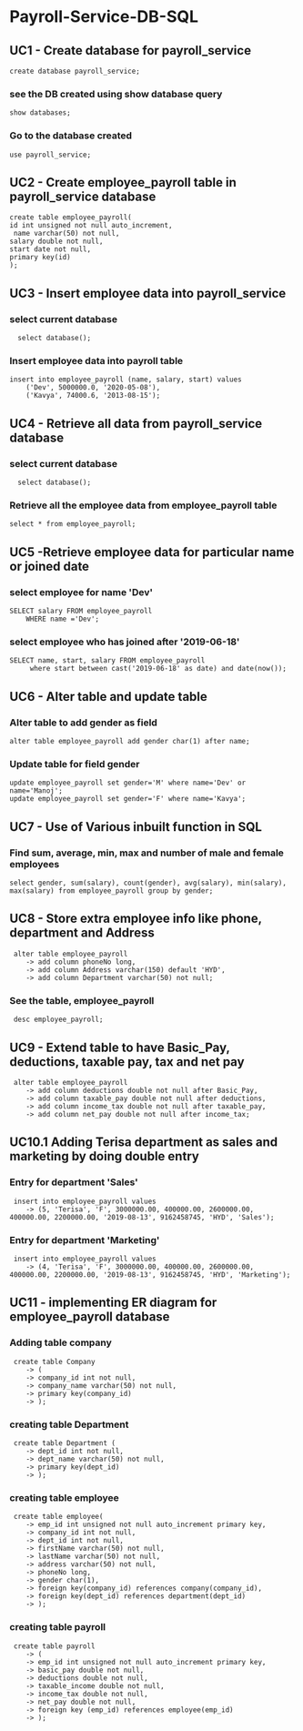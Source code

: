 # Payroll-Service-DB-SQL

## UC1 - Create database for payroll_service
```
create database payroll_service;
```

### see the DB created using show database query
```
show databases;
```

### Go to the database created 
```
use payroll_service;
```
## UC2 - Create employee_payroll table in payroll_service database
```
create table employee_payroll( 
id int unsigned not null auto_increment,
 name varchar(50) not null, 
salary double not null, 
start date not null, 
primary key(id)
);
```
## UC3 - Insert employee data into payroll_service
### select current database
```
  select database();
```
### Insert employee data into payroll table
```
insert into employee_payroll (name, salary, start) values
    ('Dev', 5000000.0, '2020-05-08'),
    ('Kavya', 74000.6, '2013-08-15');
```
## UC4 - Retrieve all data from payroll_service database
### select current database
```
  select database();
```
### Retrieve all the employee data from employee_payroll table
```
select * from employee_payroll;
```
## UC5 -Retrieve employee data for particular name or joined date
### select employee for name 'Dev'
```
SELECT salary FROM employee_payroll
    WHERE name ='Dev';
```
### select employee who has joined after '2019-06-18'
```
SELECT name, start, salary FROM employee_payroll
     where start between cast('2019-06-18' as date) and date(now());
```
## UC6 - Alter table and update table
### Alter table to add gender as field
```
alter table employee_payroll add gender char(1) after name;
```
### Update table for field gender
```
update employee_payroll set gender='M' where name='Dev' or name='Manoj';
update employee_payroll set gender='F' where name='Kavya';
```
## UC7 - Use of Various inbuilt function in SQL

### Find sum, average, min, max and number of male and female employees
```
select gender, sum(salary), count(gender), avg(salary), min(salary), max(salary) from employee_payroll group by gender;
```
## UC8 - Store extra employee info like phone, department and Address
```
 alter table employee_payroll
    -> add column phoneNo long,
    -> add column Address varchar(150) default 'HYD',
    -> add column Department varchar(50) not null;
```
### See the table, employee_payroll
```
 desc employee_payroll;
```
## UC9 - Extend table to have Basic_Pay, deductions, taxable pay, tax and net pay
```
 alter table employee_payroll
    -> add column deductions double not null after Basic_Pay,
    -> add column taxable_pay double not null after deductions,
    -> add column income_tax double not null after taxable_pay,
    -> add column net_pay double not null after income_tax;
```
## UC10.1 Adding Terisa department as sales and marketing by doing double entry
### Entry for department 'Sales'
```
 insert into employee_payroll values
    -> (5, 'Terisa', 'F', 3000000.00, 400000.00, 2600000.00, 400000.00, 2200000.00, '2019-08-13', 9162458745, 'HYD', 'Sales');
```
### Entry for department 'Marketing'
```
 insert into employee_payroll values
    -> (4, 'Terisa', 'F', 3000000.00, 400000.00, 2600000.00, 400000.00, 2200000.00, '2019-08-13', 9162458745, 'HYD', 'Marketing');
```

## UC11 - implementing ER diagram for employee_payroll database
### Adding table company
```
 create table Company
    -> (
    -> company_id int not null,
    -> company_name varchar(50) not null,
    -> primary key(company_id)
    -> );
```
### creating table Department
```
 create table Department (
    -> dept_id int not null,
    -> dept_name varchar(50) not null,
    -> primary key(dept_id)
    -> );
```
### creating table employee
```
 create table employee(
    -> emp_id int unsigned not null auto_increment primary key,
    -> company_id int not null,
    -> dept_id int not null,
    -> firstName varchar(50) not null,
    -> lastName varchar(50) not null,
    -> address varchar(50) not null,
    -> phoneNo long,
    -> gender char(1),
    -> foreign key(company_id) references company(company_id),
    -> foreign key(dept_id) references department(dept_id)
    -> );
```
### creating table payroll
```
 create table payroll
    -> (
    -> emp_id int unsigned not null auto_increment primary key,
    -> basic_pay double not null,
    -> deductions double not null,
    -> taxable_income double not null,
    -> income_tax double not null,
    -> net_pay double not null,
    -> foreign key (emp_id) references employee(emp_id)
    -> );
```


